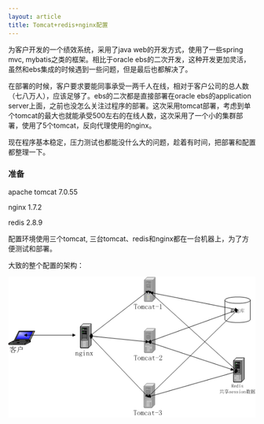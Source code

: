 ```yaml
---
layout: article
title: Tomcat+redis+nginx配置
---
```


为客户开发的一个绩效系统，采用了java web的开发方式，使用了一些spring mvc, mybatis之类的框架。相比于oracle ebs的二次开发，这种开发更加灵活，虽然和ebs集成的时候遇到一些问题，但是最后也都解决了。

在部署的时候，客户要求要能同事承受一两千人在线，相对于客户公司的总人数（七八万人），应该足够了。ebs的二次都是直接部署在oracle ebs的application server上面，之前也没怎么关注过程序的部署。这次采用tomcat部署，考虑到单个tomcat的最大也就能承受500左右的在线人数，这次采用了一个小的集群部署，使用了5个tomcat，反向代理使用的nginx。

现在程序基本稳定，压力测试也都能没什么大的问题，趁着有时间，把部署和配置都整理一下。

### 准备 ###

apache tomcat 7.0.55

nginx 1.7.2

redis 2.8.9

配置环境使用三个tomcat, 三台tomcat、redis和nginx都在一台机器上，为了方便测试和部署。

大致的整个配置的架构：

![tomcat-nginx-redis](/img/tomcat-redis-nginx.png)
